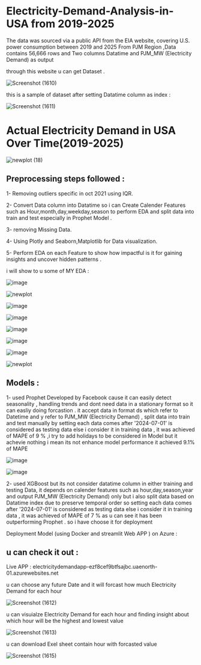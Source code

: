# Electricity-Demand-Analysis-in-USA from 2019-2025

The data was sourced via a public API from the EIA website, covering U.S. power consumption between 2019 and 2025 From PJM Region ,Data contains 56,666 rows and Two columns Datatime and PJM_MW (Electricity Demand) as output 

through this website u can get Dataset .

![Screenshot (1610)](https://github.com/user-attachments/assets/e4a9ca26-df1c-4ac3-94ad-56fe465e28cf)

this is a sample of dataset after setting Datatime column as index :

![Screenshot (1611)](https://github.com/user-attachments/assets/da487bda-8c24-4f6e-b021-fc019d5cecba)


# Actual Electricity Demand in USA Over Time(2019-2025)

![newplot (18)](https://github.com/user-attachments/assets/bb45d065-a39c-4ea9-893e-54391fd3e705) 


## Preprocessing steps followed :

1- Removing outliers specific in oct 2021 using IQR.

2- Convert Data column into Datatime so i can Create Calender Features such as Hour,month,day,weekday,season to perform EDA and split data into train and test especially in Prophet Model .

3- removing Missing Data.

4- Using Plotly and Seaborn,Matplotlib for Data visualization. 

5- Perform EDA on each Feature to show how impactful is it for gaining insights and uncover hidden patterns .

i will show to u some of MY EDA :

![image](https://github.com/user-attachments/assets/df54ed1e-3375-4454-b639-493da1700cfa)


![newplot](https://github.com/user-attachments/assets/093afe0f-002b-43c2-8db5-209b936967b1)


![image](https://github.com/user-attachments/assets/9e36c09d-ee3a-40af-96e6-2a85b9778bb8)



![image](https://github.com/user-attachments/assets/6f66f9c7-9cfd-4ed2-acf3-464b54bfe0b5)


![image](https://github.com/user-attachments/assets/4d333cb7-580b-4952-a1b7-da37796d1dc8)


![image](https://github.com/user-attachments/assets/aa61a8a3-e14e-4fd3-b70c-a379db9b1d30)


![image](https://github.com/user-attachments/assets/bf97d59a-4efe-4131-b36b-f75ab08f8b5c)


![newplot](https://github.com/user-attachments/assets/093afe0f-002b-43c2-8db5-209b936967b1)



## Models :

1- used Prophet Developed by Facebook cause it can easily detect seasonality , handling trends and dont need data in a stationary format so it can easliy doing forcastion . it accept data in format ds which refer to Datetime and y refer to PJM_MW (Electricity Demand) , split data into train and test manually by setting each data comes after '2024-07-01' is considered as testing data else i consider it in training data , it was achieved of MAPE of 9 % ,i try to add holidays to be considered in Model but it achevie nothing i mean its not enhance model performance it achieved 9.1% of MAPE

![image](https://github.com/user-attachments/assets/13ee44ce-0275-4ecd-8602-a016d9ecf259)

![image](https://github.com/user-attachments/assets/86388242-49e0-414d-b560-bc7d513ae0c0)

2- used XGBoost but its not consider datatime column in either training and testing Data, it depends on calender features such as hour,day,season,year and output PJM_MW (Electricity Demand) only but i also split data based on Datatime index due to preserve temporal order so setting each data comes after '2024-07-01' is considered as testing data else i consider it in training data , it was achieved of MAPE of 7 % as u can see it has been outperforming Prophet . so i have choose it for deployment 


Deployment Model (using Docker and streamlit Web APP ) on Azure :

## u can check it out :

Live APP : electricitydemandapp-ezf8cef9btfsajbc.uaenorth-01.azurewebsites.net

u can choose any future Date and it will forcast how much Electricity Demand for each hour 

![Screenshot (1612)](https://github.com/user-attachments/assets/16abd2bd-1684-4de2-ab65-f56ff197bf9a) 

u can visuialze Electricity Demand for each hour and finding insight about which hour will be the highest and lowest value 

![Screenshot (1613)](https://github.com/user-attachments/assets/8ac0b7c2-1dd9-4c50-b66e-f86c99db5876)


u can download Exel sheet contain hour with forcasted value 

![Screenshot (1615)](https://github.com/user-attachments/assets/70bd672e-49c5-426b-9478-1ca9053fc25e)



